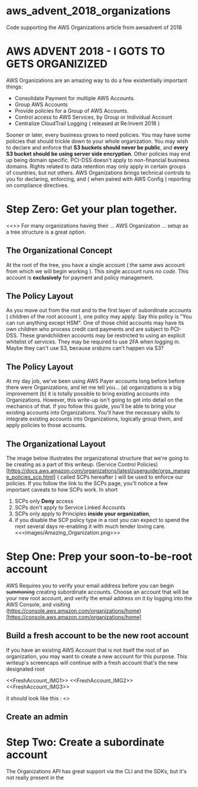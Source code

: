 # aws_advent_2018_organizations
Code supporting the AWS Organizations article from awsadvent of 2018

# AWS ADVENT 2018 - I GOTS TO GETS ORGANIZIZED 

AWS Organizations are an amazing way to do a few existentially important things:
* Consolidate Payment for multiple AWS Accounts.
* Group AWS Accounts
* Provide policies for a Group of AWS Accounts.
* Control access to AWS Services, by Group or Individual Account
* Centralize CloudTrail Logging ( released at Re:Invent 2018 )

Sooner or later, every business grows to need policies. You may have some policies that should trickle down to your whole organization. You may wish to declare and enforce that **S3 buckets should never be public**, and **every S3 bucket should be using server side encryption**. Other policies may end up being domain specific. PCI-DSS doesn't apply to non-financial business domains. Rights related to data retention may only apply in certain groups of countries, but not others. AWS Organizations brings technical controls to you for declaring, enforcing, and ( when paired with AWS Config ) reporting on compliance directives.


# Step Zero: Get your plan together. 
<<<IMG>>>
For many organizations having their ... AWS Organization ...  setup as a tree structure is a great option. 

## The Organizational Concept
At the root of the tree, you have a single account ( the same aws account from which we will begin working ). This single account runs _no code_. This account is **exclusively** for payment and policy management. 

## The Policy Layout
As you move out from the root and to the first layer of subordinate accounts ( children of the root account ), one policy may apply. Say this policy is "You can run anything except HSM". One of those child accounts may have its own children who process credit card payments and are subject to PCI-DSS. These grandchildren accounts may be restricted to using an explicit whitelist of services. They may be required to use 2FA when logging in. Maybe they can't use S3, because srsbzns can't happen via S3? 

## The Policy Layout
At my day job, we've been using AWS Payer accounts long before before there were Organizations, and let me tell you... (a) organizations is a big improvement (b) it is totally possible to bring existing accounts into Organizations. However, this write-up isn't going to get into detail on the mechanics of that.  If you follow this guide, you'll be able to bring your existing accounts into Organizations. You'll have the necessary skills to integrate existing accounts into Organizations, logically group them, and apply policies to those accounts. 

## The Organizational Layout
The image below illustrates the organizational structure that we're going to be creating as a part of this writeup. (Service Control Policies)[https://docs.aws.amazon.com/organizations/latest/userguide/orgs_manage_policies_scp.html] ( called SCPs hereafter ) will be used to enforce our policies. If you follow the link to the SCPs page, you'll notice a few important caveats to how SCPs work. 
In short 
1. SCPs only **Deny** access 
2. SCPs don't apply to Service Linked Accounts
3. SCPs only apply to Principles **inside your organization**, 
4. if you disable the SCP policy type in a root you can expect to spend the next several days re-enabling it with much tender loving care. 
<<<images/Amazing_Organization.png>>>


# Step One: Prep your soon-to-be-root account
AWS Requires you to verify your email address before you can begin ~~summoning~~ creating subordinate accounts. Choose an account that will be your new root account, and verify the email address on it by logging into the AWS Console, and visiting (https://console.aws.amazon.com/organizations/home)[https://console.aws.amazon.com/organizations/home]

## Build a fresh account to be the new root account
If you have an existing AWS Account that is not itself the root of an organization, you may want to create a new account for this purpose. This writeup's screencaps will continue with a fresh account that's the new designated root

<<FreshAccount_IMG1>>
<<FreshAccount_IMG2>>
<<FreshAccount_IMG3>>

it should look like this : <<INSERT PIC OF ORGANIZATION Console>>

## Create an admin 

# Step Two: Create a subordinate account
The Organizations API has great support via the CLI and the SDKs, but it's not really present in the 
